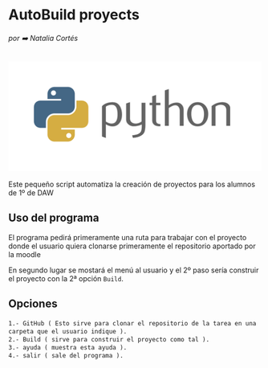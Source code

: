 # AutoBuild proyects


###### por ➡️ Natalia Cortés

![foto de python](./assets/python.png)

Este pequeño script automatiza la creación de proyectos para los alumnos de 1º de DAW 

## Uso del programa

El programa pedirá primeramente una ruta para trabajar con el proyecto donde el usuario quiera clonarse primeramente el repositorio aportado por la moodle

En segundo lugar se mostará el menú al usuario y el 2º paso sería construir el proyecto con la 2ª opción `Build`.

## Opciones 
    1.- GitHub ( Esto sirve para clonar el repositorio de la tarea en una carpeta que el usuario indique ).
    2.- Build ( sirve para construir el proyecto como tal ).
    3.- ayuda ( muestra esta ayuda ).
    4.- salir ( sale del programa ).

## 
